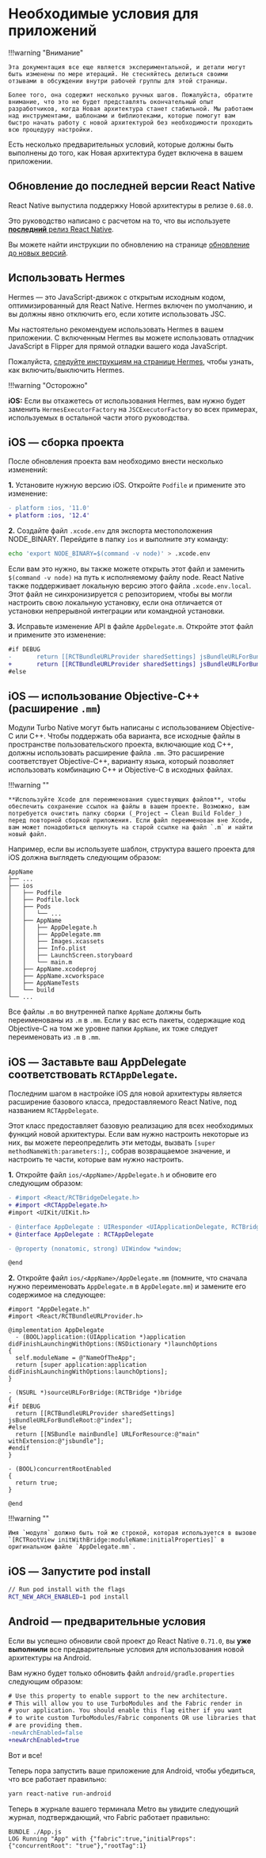 # Необходимые условия для приложений

!!!warning "Внимание"

    Эта документация все еще является экспериментальной, и детали могут быть изменены по мере итераций. Не стесняйтесь делиться своими отзывами в обсуждении внутри рабочей группы для этой страницы.

    Более того, она содержит несколько ручных шагов. Пожалуйста, обратите внимание, что это не будет представлять окончательный опыт разработчиков, когда Новая архитектура станет стабильной. Мы работаем над инструментами, шаблонами и библиотеками, которые помогут вам быстро начать работу с новой архитектурой без необходимости проходить всю процедуру настройки.

Есть несколько предварительных условий, которые должны быть выполнены до того, как Новая архитектура будет включена в вашем приложении.

## Обновление до последней версии React Native

React Native выпустила поддержку Новой архитектуры в релизе `0.68.0`.

Это руководство написано с расчетом на то, что вы используете [**последний** релиз React Native](https://github.com/facebook/react-native/releases/latest).

Вы можете найти инструкции по обновлению на странице [обновление до новых версий](upgrading.md).

## Использовать Hermes

Hermes — это JavaScript-движок с открытым исходным кодом, оптимизированный для React Native. Hermes включен по умолчанию, и вы должны явно отключить его, если хотите использовать JSC.

Мы настоятельно рекомендуем использовать Hermes в вашем приложении. С включенным Hermes вы можете использовать отладчик JavaScript в Flipper для прямой отладки вашего кода JavaScript.

Пожалуйста, [следуйте инструкциям на странице Hermes](hermes.md), чтобы узнать, как включить/выключить Hermes.

!!!warning "Осторожно"

**iOS:** Если вы откажетесь от использования Hermes, вам нужно будет заменить `HermesExecutorFactory` на `JSCExecutorFactory` во всех примерах, используемых в остальной части этого руководства.

## iOS — сборка проекта

После обновления проекта вам необходимо внести несколько изменений:

**1.** Установите нужную версию iOS. Откройте `Podfile` и примените это изменение:

```diff
- platform :ios, '11.0'
+ platform :ios, '12.4'
```

**2.** Создайте файл `.xcode.env` для экспорта местоположения NODE_BINARY. Перейдите в папку `ios` и выполните эту команду:

```sh
echo 'export NODE_BINARY=$(command -v node)' > .xcode.env
```

Если вам это нужно, вы также можете открыть этот файл и заменить `$(command -v node)` на путь к исполняемому файлу node.
React Native также поддерживает локальную версию этого файла `.xcode.env.local`. Этот файл не синхронизируется с репозиторием, чтобы вы могли настроить свою локальную установку, если она отличается от установки непрерывной интеграции или командной установки.

**3.** Исправьте изменение API в файле `AppDelegate.m`. Откройте этот файл и примените это изменение:

```diff
#if DEBUG
-       return [[RCTBundleURLProvider sharedSettings] jsBundleURLForBundleRoot:@"index" fallbackResource:nil];
+       return [[RCTBundleURLProvider sharedSettings] jsBundleURLForBundleRoot:@"index"];
#else
```

## iOS — использование Objective-C++ (расширение `.mm`)

Модули Turbo Native могут быть написаны с использованием Objective-C или C++. Чтобы поддержать оба варианта, все исходные файлы в пространстве пользовательского проекта, включающие код C++, должны использовать расширение файла `.mm`. Это расширение соответствует Objective-C++, варианту языка, который позволяет использовать комбинацию C++ и Objective-C в исходных файлах.

!!!warning ""

    **Используйте Xcode для переименования существующих файлов**, чтобы обеспечить сохранение ссылок на файлы в вашем проекте. Возможно, вам потребуется очистить папку сборки (_Project → Clean Build Folder_) перед повторной сборкой приложения. Если файл переименован вне Xcode, вам может понадобиться щелкнуть на старой ссылке на файл `.m` и найти новый файл.

Например, если вы используете шаблон, структура вашего проекта для iOS должна выглядеть следующим образом:

```
AppName
├── ...
├── ios
│   ├── Podfile
│   ├── Podfile.lock
│   ├── Pods
│   │   └── ...
│   ├── AppName
│   │   ├── AppDelegate.h
│   │   ├── AppDelegate.mm
│   │   ├── Images.xcassets
│   │   ├── Info.plist
│   │   ├── LaunchScreen.storyboard
│   │   └── main.m
│   ├── AppName.xcodeproj
│   ├── AppName.xcworkspace
│   ├── AppNameTests
│   └── build
└── ...
```

Все файлы `.m` во внутренней папке `AppName` должны быть переименованы из `.m` в `.mm`. Если у вас есть пакеты, содержащие код Objective-C на том же уровне папки `AppName`, их тоже следует переименовать из `.m` в `.mm`.

## iOS — Заставьте ваш AppDelegate соответствовать `RCTAppDelegate`.

Последним шагом в настройке iOS для новой архитектуры является расширение базового класса, предоставляемого React Native, под названием `RCTAppDelegate`.

Этот класс предоставляет базовую реализацию для всех необходимых функций новой архитектуры. Если вам нужно настроить некоторые из них, вы можете переопределить эти методы, вызвать `[super methodNameWith:parameters:];`, собрав возвращаемое значение, и настроить те части, которые вам нужно настроить.

**1.** Откройте файл `ios/<AppName>/AppDelegate.h` и обновите его следующим образом:

```diff
- #import <React/RCTBridgeDelegate.h>
+ #import <RCTAppDelegate.h>
#import <UIKit/UIKit.h>

- @interface AppDelegate : UIResponder <UIApplicationDelegate, RCTBridgeDelegate>
+ @interface AppDelegate : RCTAppDelegate

- @property (nonatomic, strong) UIWindow *window;

@end
```

**2.** Откройте файл `ios/<AppName>/AppDelegate.mm` (помните, что сначала нужно переименовать `AppDelegate.m` в `AppDelegate.mm`) и замените его содержимое на следующее:

```objc
#import "AppDelegate.h"
#import <React/RCTBundleURLProvider.h>

@implementation AppDelegate
  - (BOOL)application:(UIApplication *)application didFinishLaunchingWithOptions:(NSDictionary *)launchOptions
{
  self.moduleName = @"NameOfTheApp";
  return [super application:application didFinishLaunchingWithOptions:launchOptions];
}

- (NSURL *)sourceURLForBridge:(RCTBridge *)bridge
{
#if DEBUG
  return [[RCTBundleURLProvider sharedSettings] jsBundleURLForBundleRoot:@"index"];
#else
  return [[NSBundle mainBundle] URLForResource:@"main" withExtension:@"jsbundle"];
#endif
}

- (BOOL)concurrentRootEnabled
{
  return true;
}

@end
```

!!!warning ""

    Имя `модуля` должно быть той же строкой, которая используется в вызове `[RCTRootView initWithBridge:moduleName:initialProperties]` в оригинальном файле `AppDelegate.mm`.

## iOS — Запустите pod install

```bash
// Run pod install with the flags
RCT_NEW_ARCH_ENABLED=1 pod install
```

## Android — предварительные условия

Если вы успешно обновили свой проект до React Native `0.71.0`, вы **уже выполнили** все предварительные условия для использования новой архитектуры на Android.

Вам нужно будет только обновить файл `android/gradle.properties` следующим образом:

```diff
# Use this property to enable support to the new architecture.
# This will allow you to use TurboModules and the Fabric render in
# your application. You should enable this flag either if you want
# to write custom TurboModules/Fabric components OR use libraries that
# are providing them.
-newArchEnabled=false
+newArchEnabled=true
```

Вот и все!

Теперь пора запустить ваше приложение для Android, чтобы убедиться, что все работает правильно:

```bash
yarn react-native run-android
```

Теперь в журнале вашего терминала Metro вы увидите следующий журнал, подтверждающий, что Fabric работает правильно:

```
BUNDLE ./App.js
LOG Running "App" with {"fabric":true,"initialProps":{"concurrentRoot": "true"},"rootTag":1}
```

